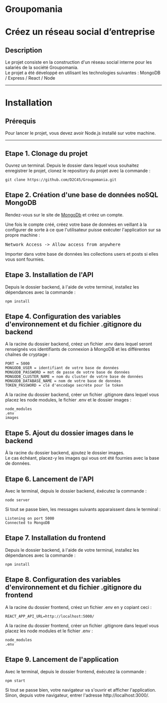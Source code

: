 # Groupomania
# Créez un réseau social d’entreprise

## Description

Le projet consiste en la construction d'un réseau social interne pour les salariés de la société Groupomania.  
Le projet a été développé en utilisant les technologies suivantes : MongoDB / Express / React / Node
***

# Installation

## Prérequis

Pour lancer le projet, vous devez avoir Node.js installé sur votre machine.
***

## Etape 1. Clonage du projet

Ouvrez un terminal.
Depuis le dossier dans lequel vous souhaitez enregistrer le projet, clonez le repository du projet avec la commande :
<pre><code>git clone https://github.com/D2C45/Groupomania.git</code></pre>

## Etape 2. Création d'une base de données noSQL MongoDB

Rendez-vous sur le site de [MongoDb](https://account.mongodb.com/) et créez un compte.

Une fois le compte créé, créez votre base de données en veillant à la configurer de sorte à ce que l'utilisateur puisse exécuter l'application sur sa propre machine :
<pre>Network Access -> Allow access from anywhere</pre>

Importer dans votre base de données les collections users et posts si elles vous sont fournies.

## Etape 3. Installation de l'API

Depuis le dossier backend, à l'aide de votre terminal, installez les dépendances avec la commande :
<pre><code>npm install</code></pre>

## Etape 4. Configuration des variables d'environnement et du fichier .gitignore du backend

A la racine du dossier backend, créez un fichier .env dans lequel seront renseignés vos identifiants de connexion à MongoDB et les différentes chaînes de cryptage :

<pre><code>PORT = 5000
MONGODB_USER = identifiant de votre base de données
MONGODB_PASSWORD = mot de passe de votre base de données
MONGODB_CLUSTER_NAME = nom du cluster de votre base de données
MONGODB_DATABASE_NAME = nom de votre base de données
TOKEN_PASSWORD = clé d'encodage secrète pour le token</code></pre>

A la racine du dossier backend, créer un fichier .gitignore dans lequel vous placez les node modules, le fichier .env et le dossier images :
<pre><code>node_modules
.env
images</code></pre>

## Etape 5. Ajout du dossier images dans le backend

À la racine du dossier backend, ajoutez le dossier images.  
Le cas échéant, placez-y les images qui vous ont été fournies avec la base de données.

## Etape 6. Lancement de l'API

Avec le terminal, depuis le dossier backend, éxécutez la commande :
<pre><code>node server</code></pre>
Si tout se passe bien, les messages suivants apparaissent dans le terminal :
<pre><code>Listening on port 5000
Connected to MongoDB</code></pre>

## Etape 7. Installation du frontend

Depuis le dossier backend, à l'aide de votre terminal, installez les dépendances avec la commande :
<pre><code>npm install</code></pre>

## Etape 8. Configuration des variables d'environnement et du fichier .gitignore du frontend

A la racine du dossier frontend, créez un fichier .env en y copiant ceci :

<pre><code>REACT_APP_API_URL=http://localhost:5000/</code></pre>

A la racine du dossier frontend, créer un fichier .gitignore dans lequel vous placez les node modules et le fichier .env :
<pre><code>node_modules
.env</code></pre>

## Etape 9. Lancement de l'application

Avec le terminal, depuis le dossier frontend, éxécutez la commande :
<pre><code>npm start</code></pre>
Si tout se passe bien, votre navigateur va s'ouvrir et afficher l'application. Sinon, depuis votre navigateur, entrer l'adresse http://localhost:3000/.